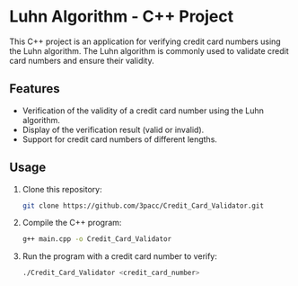 # Luhn Algorithm - C++ Project

This C++ project is an application for verifying credit card numbers using the Luhn algorithm. The Luhn algorithm is commonly used to validate credit card numbers and ensure their validity.

## Features

- Verification of the validity of a credit card number using the Luhn algorithm.
- Display of the verification result (valid or invalid).
- Support for credit card numbers of different lengths.

## Usage

1. Clone this repository:
   ```bash
   git clone https://github.com/3pacc/Credit_Card_Validator.git
2. Compile the C++ program:

   ```bash
   g++ main.cpp -o Credit_Card_Validator


3. Run the program with a credit card number to verify:
    ```bash
    ./Credit_Card_Validator <credit_card_number>
